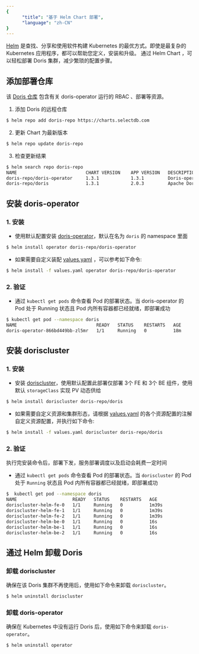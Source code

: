 ```yaml
---
{
      "title": "基于 Helm Chart 部署",
      "language": "zh-CN"
}
---
```


<!-- 
Licensed to the Apache Software Foundation (ASF) under one
or more contributor license agreements.  See the NOTICE file
distributed with this work for additional information
regarding copyright ownership.  The ASF licenses this file
to you under the Apache License, Version 2.0 (the
"License"); you may not use this file except in compliance
with the License.  You may obtain a copy of the License at

  http://www.apache.org/licenses/LICENSE-2.0

Unless required by applicable law or agreed to in writing,
software distributed under the License is distributed on an
"AS IS" BASIS, WITHOUT WARRANTIES OR CONDITIONS OF ANY
KIND, either express or implied.  See the License for the
specific language governing permissions and limitations
under the License.
-->

[Helm](https://helm.sh/zh/) 是查找、分享和使用软件构建 Kubernetes 的最优方式。即使是最复杂的 Kubernetes 应用程序，都可以帮助您定义，安装和升级。
通过 Helm Chart ，可以轻松部署 Doris 集群，减少繁琐的配置步骤。

## 添加部署仓库

该 [Doris 仓库](https://artifacthub.io/packages/search?ts_query_web=doris&sort=relevance&page=1) 包含有关 doris-operator 运行的 RBAC 、部署等资源。
1. 添加 Doris 的远程仓库
```Bash
$ helm repo add doris-repo https://charts.selectdb.com
```
2. 更新 Chart 为最新版本
```Bash
$ helm repo update doris-repo
```
3. 检查更新结果
```Bash
$ helm search repo doris-repo
NAME                          CHART VERSION    APP VERSION   DESCRIPTION
doris-repo/doris-operator     1.3.1            1.3.1         Doris-operator for doris creat ...
doris-repo/doris              1.3.1            2.0.3         Apache Doris is an easy-to-use ...
```

## 安装 doris-operator 

### 1. 安装
- 使用默认配置安装 [doris-operator](https://artifacthub.io/packages/helm/doris/doris-operator)，默认在名为 `doris` 的 namespace 里面
```Bash
$ helm install operator doris-repo/doris-operator
```
- 如果需要自定义装配 [values.yaml](https://artifacthub.io/packages/helm/doris/doris-operator?modal=values) ，可以参考如下命令:
```Bash
$ helm install -f values.yaml operator doris-repo/doris-operator 
```
### 2. 验证
- 通过 `kubectl get pods` 命令查看 Pod 的部署状态。当 doris-operator 的 Pod 处于 Running 状态且 Pod 内所有容器都已经就绪，即部署成功
```Bash
$ kubectl get pod --namespace doris
NAME                              READY   STATUS    RESTARTS   AGE
doris-operator-866bd449bb-zl5mr   1/1     Running   0          18m
```

## 安装 doriscluster 

### 1. 安装
- 安装 [doriscluster](https://artifacthub.io/packages/helm/doris/doris)，使用默认配置此部署仅部署 3个 FE 和 3个 BE 组件，使用默认 `storageClass` 实现 PV 动态供给
```Bash
$ helm install doriscluster doris-repo/doris
```
- 如果需要自定义资源和集群形态，请根据 [values.yaml](https://artifacthub.io/packages/helm/doris/doris?modal=values) 的各个资源配置的注解自定义资源配置，并执行如下命令:
```Bash
$ helm install -f values.yaml doriscluster doris-repo/doris 
```
### 2. 验证
执行完安装命令后，部署下发，服务部署调度以及启动会耗费一定时间

- 通过 `kubectl get pods` 命令查看 Pod 的部署状态。当 `doriscluster` 的 Pod 处于 `Running` 状态且 Pod 内所有容器都已经就绪，即部署成功
```Bash
$  kubectl get pod --namespace doris
NAME                     READY   STATUS    RESTARTS   AGE
doriscluster-helm-fe-0   1/1     Running   0          1m39s
doriscluster-helm-fe-1   1/1     Running   0          1m39s
doriscluster-helm-fe-2   1/1     Running   0          1m39s
doriscluster-helm-be-0   1/1     Running   0          16s
doriscluster-helm-be-1   1/1     Running   0          16s
doriscluster-helm-be-2   1/1     Running   0          16s
```

## 通过 Helm 卸载 Doris

### 卸载 doriscluster
确保在该 Doris 集群不再使用后，使用如下命令来卸载 `doriscluster`。
```bash
$ helm uninstall doriscluster
```
### 卸载 doris-operator
确保在 Kubernetes 中没有运行 Doris 后，使用如下命令来卸载 `doris-operator`。
```bash
$ helm uninstall operator
```